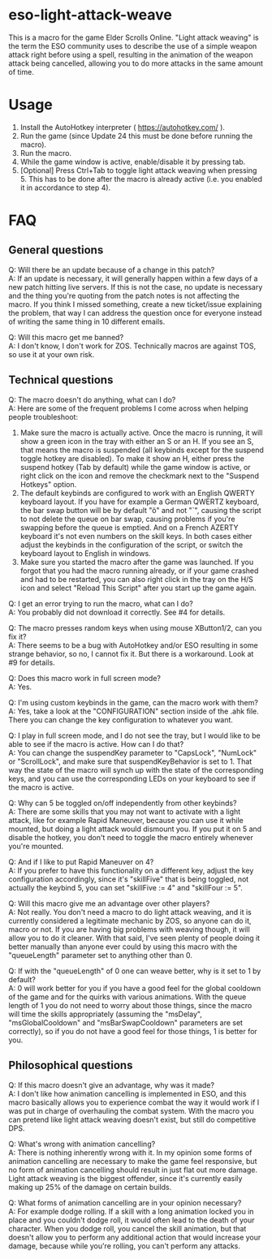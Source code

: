 # eso-light-attack-weave
This is a macro for the game Elder Scrolls Online. "Light attack weaving" is the term the ESO community uses to describe the use of a simple weapon attack right before using a spell, resulting in the animation of the weapon attack being cancelled, allowing you to do more attacks in the same amount of time.

# Usage #
1. Install the AutoHotkey interpreter ( https://autohotkey.com/ ).
2. Run the game (since Update 24 this must be done before running the macro).
3. Run the macro.
4. While the game window is active, enable/disable it by pressing tab.
5. \[Optional\] Press Ctrl+Tab to toggle light attack weaving when pressing 5. This has to be done after the macro is already active (i.e. you enabled it in accordance to step 4).

# FAQ #
## General questions
Q: Will there be an update because of a change in this patch?  
A: If an update is necessary, it will generally happen within a few days of a new patch hitting live servers. If this is not the case, no update is necessary and the thing you're quoting from the patch notes is not affecting the macro. If you think I missed something, create a new ticket/issue explaining the problem, that way I can address the question once for everyone instead of writing the same thing in 10 different emails.

Q: Will this macro get me banned?  
A: I don't know, I don't work for ZOS. Technically macros are against TOS, so use it at your own risk.

## Technical questions
Q: The macro doesn't do anything, what can I do?  
A: Here are some of the frequent problems I come across when helping people troubleshoot:
   1. Make sure the macro is actually active. Once the macro is running, it will show a green icon in the tray with either an S or an H. If you see an S, that means the macro is suspended (all keybinds except for the suspend toggle hotkey are disabled). To make it show an H, either press the suspend hotkey (Tab by default) while the game window is active, or right click on the icon and remove the checkmark next to the "Suspend Hotkeys" option.
   2. The default keybinds are configured to work with an English QWERTY keyboard layout. If you have for example a German QWERTZ keyboard, the bar swap button will be by default "ö" and not "\`", causing the script to not delete the queue on bar swap, causing problems if you're swapping before the queue is emptied. And on a French AZERTY keyboard it's not even numbers on the skill keys. In both cases either adjust the keybinds in the configuration of the script, or switch the keyboard layout to English in windows.
   3. Make sure you started the macro after the game was launched. If you forgot that you had the macro running already, or if your game crashed and had to be restarted, you can also right click in the tray on the H/S icon and select "Reload This Script" after you start up the game again.

Q: I get an error trying to run the macro, what can I do?  
A: You probably did not download it correctly. See #4 for details.

Q: The macro presses random keys when using mouse XButton1/2, can you fix it?  
A: There seems to be a bug with AutoHotkey and/or ESO resulting in some strange behavior, so no, I cannot fix it. But there is a workaround. Look at #9 for details.

Q: Does this macro work in full screen mode?  
A: Yes.

Q: I'm using custom keybinds in the game, can the macro work with them?  
A: Yes, take a look at the "CONFIGURATION" section inside of the .ahk file. There you can change the key configuration to whatever you want.

Q: I play in full screen mode, and I do not see the tray, but I would like to be able to see if the macro is active. How can I do that?  
A: You can change the suspendKey parameter to "CapsLock", "NumLock" or "ScrollLock", and make sure that suspendKeyBehavior is set to 1. That way the state of the macro will synch up with the state of the corresponding keys, and you can use the corresponding LEDs on your keyboard to see if the macro is active.

Q: Why can 5 be toggled on/off independently from other keybinds?  
A: There are some skills that you may not want to activate with a light attack, like for example Rapid Maneuver, because you can use it while mounted, but doing a light attack would dismount you. If you put it on 5 and disable the hotkey, you don't need to toggle the macro entirely whenever you're mounted. 

Q: And if I like to put Rapid Maneuver on 4?  
A: If you prefer to have this functionality on a different key, adjust the key configuration accordingly, since it's "skillFive" that is being toggled, not actually the keybind 5, you can set "skillFive := 4" and "skillFour := 5".

Q: Will this macro give me an advantage over other players?  
A: Not really. You don't need a macro to do light attack weaving, and it is currently considered a legitimate mechanic by ZOS, so anyone can do it, macro or not. If you are having big problems with weaving though, it will allow you to do it cleaner. With that said, I've seen plenty of people doing it better manually than anyone ever could by using this macro with the "queueLength" parameter set to anything other than 0.

Q: If with the "queueLength" of 0 one can weave better, why is it set to 1 by default?  
A: 0 will work better for you if you have a good feel for the global cooldown of the game and for the quirks with various animations. With the queue length of 1 you do not need to worry about those things, since the macro will time the skills appropriately (assuming the "msDelay", "msGlobalCooldown" and "msBarSwapCooldown" parameters are set correctly), so if you do not have a good feel for those things, 1 is better for you.

## Philosophical questions
Q: If this macro doesn't give an advantage, why was it made?  
A: I don't like how animation cancelling is implemented in ESO, and this macro basically allows you to experience combat the way it would work if I was put in charge of overhauling the combat system. With the macro you can pretend like light attack weaving doesn't exist, but still do competitive DPS.

Q: What's wrong with animation cancelling?  
A: There is nothing inherently wrong with it. In my opinion some forms of animation cancelling are necessary to make the game feel responsive, but no form of animation cancelling should result in just flat out more damage. Light attack weaving is the biggest offender, since it's currently easily making up 25% of the damage on certain builds.

Q: What forms of animation cancelling are in your opinion necessary?  
A: For example dodge rolling. If a skill with a long animation locked you in place and you couldn't dodge roll, it would often lead to the death of your character. When you dodge roll, you cancel the skill animation, but that doesn't allow you to perform any additional action that would increase your damage, because while you're rolling, you can't perform any attacks.
